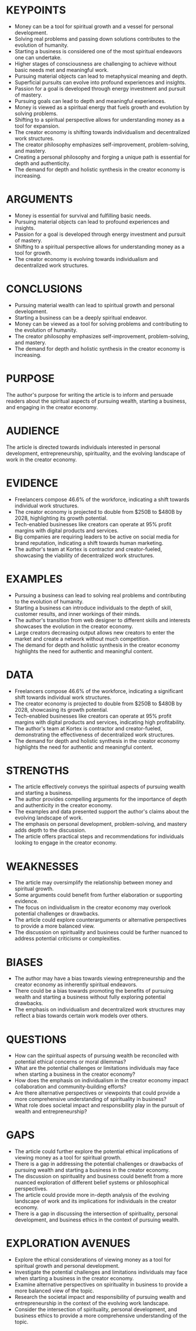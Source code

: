 # KEYPOINTS
- Money can be a tool for spiritual growth and a vessel for personal development.
- Solving real problems and passing down solutions contributes to the evolution of humanity.
- Starting a business is considered one of the most spiritual endeavors one can undertake.
- Higher stages of consciousness are challenging to achieve without basic needs met and meaningful work.
- Pursuing material objects can lead to metaphysical meaning and depth.
- Superficial pursuits can evolve into profound experiences and insights.
- Passion for a goal is developed through energy investment and pursuit of mastery.
- Pursuing goals can lead to depth and meaningful experiences.
- Money is viewed as a spiritual energy that fuels growth and evolution by solving problems.
- Shifting to a spiritual perspective allows for understanding money as a tool for expansion.
- The creator economy is shifting towards individualism and decentralized work structures.
- The creator philosophy emphasizes self-improvement, problem-solving, and mastery.
- Creating a personal philosophy and forging a unique path is essential for depth and authenticity.
- The demand for depth and holistic synthesis in the creator economy is increasing.

# ARGUMENTS
- Money is essential for survival and fulfilling basic needs.
- Pursuing material objects can lead to profound experiences and insights.
- Passion for a goal is developed through energy investment and pursuit of mastery.
- Shifting to a spiritual perspective allows for understanding money as a tool for growth.
- The creator economy is evolving towards individualism and decentralized work structures.

# CONCLUSIONS
- Pursuing material wealth can lead to spiritual growth and personal development.
- Starting a business can be a deeply spiritual endeavor.
- Money can be viewed as a tool for solving problems and contributing to the evolution of humanity.
- The creator philosophy emphasizes self-improvement, problem-solving, and mastery.
- The demand for depth and holistic synthesis in the creator economy is increasing.

# PURPOSE
The author's purpose for writing the article is to inform and persuade readers about the spiritual aspects of pursuing wealth, starting a business, and engaging in the creator economy.

# AUDIENCE
The article is directed towards individuals interested in personal development, entrepreneurship, spirituality, and the evolving landscape of work in the creator economy.

# EVIDENCE
- Freelancers compose 46.6% of the workforce, indicating a shift towards individual work structures.
- The creator economy is projected to double from $250B to $480B by 2028, highlighting its growth potential.
- Tech-enabled businesses like creators can operate at 95% profit margins with digital products and services.
- Big companies are requiring leaders to be active on social media for brand reputation, indicating a shift towards human marketing.
- The author's team at Kortex is contractor and creator-fueled, showcasing the viability of decentralized work structures.

# EXAMPLES
- Pursuing a business can lead to solving real problems and contributing to the evolution of humanity.
- Starting a business can introduce individuals to the depth of skill, customer results, and inner workings of their minds.
- The author's transition from web designer to different skills and interests showcases the evolution in the creator economy.
- Large creators decreasing output allows new creators to enter the market and create a network without much competition.
- The demand for depth and holistic synthesis in the creator economy highlights the need for authentic and meaningful content.

# DATA
- Freelancers compose 46.6% of the workforce, indicating a significant shift towards individual work structures.
- The creator economy is projected to double from $250B to $480B by 2028, showcasing its growth potential.
- Tech-enabled businesses like creators can operate at 95% profit margins with digital products and services, indicating high profitability.
- The author's team at Kortex is contractor and creator-fueled, demonstrating the effectiveness of decentralized work structures.
- The demand for depth and holistic synthesis in the creator economy highlights the need for authentic and meaningful content.

# STRENGTHS
- The article effectively conveys the spiritual aspects of pursuing wealth and starting a business.
- The author provides compelling arguments for the importance of depth and authenticity in the creator economy.
- The examples and data presented support the author's claims about the evolving landscape of work.
- The emphasis on personal development, problem-solving, and mastery adds depth to the discussion.
- The article offers practical steps and recommendations for individuals looking to engage in the creator economy.

# WEAKNESSES
- The article may oversimplify the relationship between money and spiritual growth.
- Some arguments could benefit from further elaboration or supporting evidence.
- The focus on individualism in the creator economy may overlook potential challenges or drawbacks.
- The article could explore counterarguments or alternative perspectives to provide a more balanced view.
- The discussion on spirituality and business could be further nuanced to address potential criticisms or complexities.

# BIASES
- The author may have a bias towards viewing entrepreneurship and the creator economy as inherently spiritual endeavors.
- There could be a bias towards promoting the benefits of pursuing wealth and starting a business without fully exploring potential drawbacks.
- The emphasis on individualism and decentralized work structures may reflect a bias towards certain work models over others.

# QUESTIONS
- How can the spiritual aspects of pursuing wealth be reconciled with potential ethical concerns or moral dilemmas?
- What are the potential challenges or limitations individuals may face when starting a business in the creator economy?
- How does the emphasis on individualism in the creator economy impact collaboration and community-building efforts?
- Are there alternative perspectives or viewpoints that could provide a more comprehensive understanding of spirituality in business?
- What role does societal impact and responsibility play in the pursuit of wealth and entrepreneurship?

# GAPS
- The article could further explore the potential ethical implications of viewing money as a tool for spiritual growth.
- There is a gap in addressing the potential challenges or drawbacks of pursuing wealth and starting a business in the creator economy.
- The discussion on spirituality and business could benefit from a more nuanced exploration of different belief systems or philosophical perspectives.
- The article could provide more in-depth analysis of the evolving landscape of work and its implications for individuals in the creator economy.
- There is a gap in discussing the intersection of spirituality, personal development, and business ethics in the context of pursuing wealth. 

# EXPLORATION AVENUES
- Explore the ethical considerations of viewing money as a tool for spiritual growth and personal development.
- Investigate the potential challenges and limitations individuals may face when starting a business in the creator economy.
- Examine alternative perspectives on spirituality in business to provide a more balanced view of the topic.
- Research the societal impact and responsibility of pursuing wealth and entrepreneurship in the context of the evolving work landscape.
- Consider the intersection of spirituality, personal development, and business ethics to provide a more comprehensive understanding of the topic.